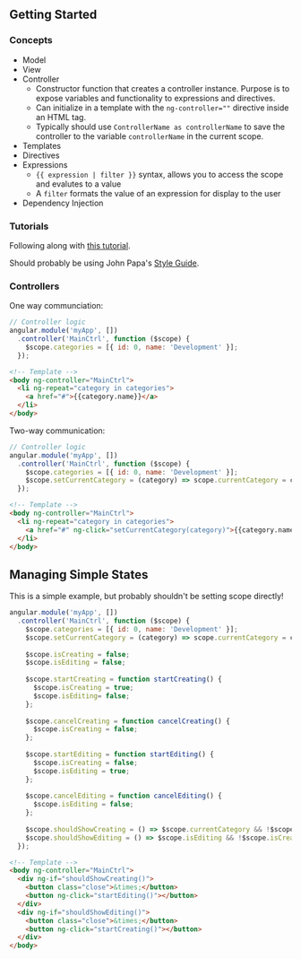 ## Getting Started

### Concepts

- Model
- View
- Controller
  - Constructor function that creates a controller instance. Purpose is to expose variables and functionality to expressions and directives.
  - Can initialize in a template with the `ng-controller=""` directive inside an HTML tag.
  - Typically should use `ControllerName as controllerName` to save the controller to the variable `controllerName` in the current scope.
- Templates
- Directives
- Expressions
  - `{{ expression | filter }}` syntax, allows you to access the scope and evalutes to a value
  - A `filter` formats the value of an expression for display to the user
- Dependency Injection


### Tutorials

Following along with [this tutorial](https://egghead.io/series/angularjs-app-from-scratch-getting-started).

Should probably be using John Papa's [Style Guide](https://github.com/johnpapa/angular-styleguide/blob/master/a1/README.md).

### Controllers

One way communciation:

```js
// Controller logic
angular.module('myApp', [])
  .controller('MainCtrl', function ($scope) {
    $scope.categories = [{ id: 0, name: 'Development' }];
  });
```

```html
<!-- Template -->
<body ng-controller="MainCtrl">
  <li ng-repeat="category in categories">
    <a href="#">{{category.name}}</a>
  </li>
</body>
```

Two-way communication:

```js
// Controller logic
angular.module('myApp', [])
  .controller('MainCtrl', function ($scope) {
    $scope.categories = [{ id: 0, name: 'Development' }];
    $scope.setCurrentCategory = (category) => scope.currentCategory = category;
  });
```

```html
<!-- Template -->
<body ng-controller="MainCtrl">
  <li ng-repeat="category in categories">
    <a href="#" ng-click="setCurrentCategory(category)">{{category.name}}</a>
  </li>
</body>
```

## Managing Simple States

This is a simple example, but probably shouldn't be setting scope directly!

```js
angular.module('myApp', [])
  .controller('MainCtrl', function ($scope) {
    $scope.categories = [{ id: 0, name: 'Development' }];
    $scope.setCurrentCategory = (category) => scope.currentCategory = category;
    
    $scope.isCreating = false;
    $scope.isEditing = false;
    
    $scope.startCreating = function startCreating() {
      $scope.isCreating = true;
      $scope.isEditing= false;
    };
    
    $scope.cancelCreating = function cancelCreating() {
      $scope.isCreating = false;
    };
    
    $scope.startEditing = function startEditing() {
      $scope.isCreating = false;
      $scope.isEditing = true;
    };
    
    $scope.cancelEditing = function cancelEditing() {
      $scope.isEditing = false;
    };
    
    $scope.shouldShowCreating = () => $scope.currentCategory && !$scope.isEditing;
    $scope.shouldShowEditing = () => $scope.isEditing && !$scope.isCreating;
  });
```

```html
<!-- Template -->
<body ng-controller="MainCtrl">
  <div ng-if="shouldShowCreating()">
    <button class="close">&times;</button>
    <button ng-click="startEditing()"></button>
  </div>
  <div ng-if="shouldShowEditing()">
    <button class="close">&times;</button>
    <button ng-click="startCreating()"></button>    
  </div>
</body>
```
